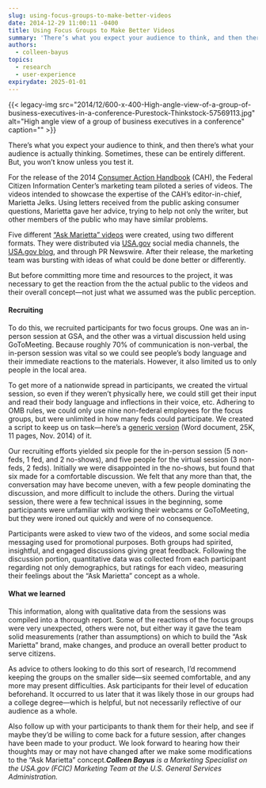 ```yaml
---
slug: using-focus-groups-to-make-better-videos
date: 2014-12-29 11:00:11 -0400
title: Using Focus Groups to Make Better Videos
summary: 'There’s what you expect your audience to think, and then there’s what your audience is actually thinking. Sometimes, these can be entirely different. But, you won’t know unless you test it. For the release of the 2014 Consumer Action Handbook (CAH), the Federal Citizen Information Center’s marketing team piloted a series of videos. The videos'
authors:
  - colleen-bayus
topics:
  - research
  - user-experience
expirydate: 2025-01-01
---
```


{{< legacy-img src="2014/12/600-x-400-High-angle-view-of-a-group-of-business-executives-in-a-conference-Purestock-Thinkstock-57569113.jpg" alt="High angle view of a group of business executives in a conference" caption="" >}} 

There’s what you expect your audience to think, and then there’s what your audience is actually thinking. Sometimes, these can be entirely different. But, you won’t know unless you test it.

For the release of the 2014 [Consumer Action Handbook](http://publications.usa.gov/USAPubs.php) (CAH), the Federal Citizen Information Center’s marketing team piloted a series of videos. The videos intended to showcase the expertise of the CAH’s editor-in-chief, Marietta Jelks. Using letters received from the public asking consumer questions, Marietta gave her advice, trying to help not only the writer, but other members of the public who may have similar problems.

Five different [“Ask Marietta” videos](https://www.youtube.com/results?search_query=Ask+Marietta) were created, using two different formats. They were distributed via [USA.gov](http://www.usa.gov) social media channels, the [USA.gov blog](http://blog.usa.gov/), and through PR Newswire. After their release, the marketing team was bursting with ideas of what could be done better or differently.

But before committing more time and resources to the project, it was necessary to get the reaction from the the actual public to the videos and their overall concept—not just what we assumed was the public perception.

#### Recruiting

To do this, we recruited participants for two focus groups. One was an in-person session at GSA, and the other was a virtual discussion held using GoToMeeting. Because roughly 70% of communication is non-verbal, the in-person session was vital so we could see people’s body language and their immediate reactions to the materials. However, it also limited us to only people in the local area.

To get more of a nationwide spread in participants, we created the virtual session, so even if they weren&#8217;t physically here, we could still get their input and read their body language and inflections in their voice, etc. Adhering to OMB rules, we could only use nine non-federal employees for the focus groups, but were unlimited in how many feds could participate. We created a script to keep us on task—here&#8217;s a [generic version](https://s3.amazonaws.com/digitalgov/_legacy-img/2014/12/FocusGroupDiscussionGuide-generic.docx) (Word document, 25K, 11 pages, Nov. 2014) of it.

Our recruiting efforts yielded six people for the in-person session (5 non-feds, 1 fed, and 2 no-shows), and five people for the virtual session (3 non-feds, 2 feds). Initially we were disappointed in the no-shows, but found that six made for a comfortable discussion. We felt that any more than that, the conversation may have become uneven, with a few people dominating the discussion, and more difficult to include the others. During the virtual session, there were a few technical issues in the beginning, some participants were unfamiliar with working their webcams or GoToMeeting, but they were ironed out quickly and were of no consequence.

Participants were asked to view two of the videos, and some social media messaging used for promotional purposes. Both groups had spirited, insightful, and engaged discussions giving great feedback. Following the discussion portion, quantitative data was collected from each participant regarding not only demographics, but ratings for each video, measuring their feelings about the “Ask Marietta” concept as a whole.

#### What we learned

This information, along with qualitative data from the sessions was compiled into a thorough report. Some of the reactions of the focus groups were very unexpected, others were not, but either way it gave the team solid measurements (rather than assumptions) on which to build the “Ask Marietta” brand, make changes, and produce an overall better product to serve citizens.

As advice to others looking to do this sort of research, I’d recommend keeping the groups on the smaller side—six seemed comfortable, and any more may present difficulties. Ask participants for their level of education beforehand. It occurred to us later that it was likely those in our groups had a college degree—which is helpful, but not necessarily reflective of our audience as a whole.

Also follow up with your participants to thank them for their help, and see if maybe they’d be willing to come back for a future session, after changes have been made to your product. We look forward to hearing how their thoughts may or may not have changed after we make some modifications to the “Ask Marietta” concept._**Colleen Bayus** is a Marketing Specialist on the USA.gov (FCIC) Marketing Team at the U.S. General Services Administration._